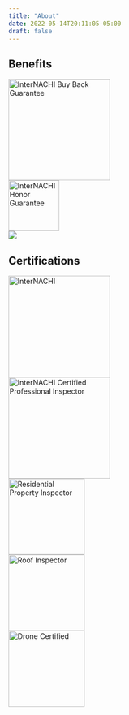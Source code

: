 ```yaml
---
title: "About"
date: 2022-05-14T20:11:05-05:00
draft: false
---
```

<h2>Benefits</h2>
<div class="flex-contact">
  <div>
    <img src="/certs/buy_back.png" alt="InterNACHI Buy Back Guarantee" height="200" width=“200”>
  </div>
  <div>
      <img src="/certs/honor.png" alt="InterNACHI Honor Guarantee" height="100">
      <div>
        <img src=“/certs/honor.png height=“100”>
      </div>  
  </div>
</div>
<div class="line-dotted"></div>
<h2>Certifications</h2>
<div class="flex-contact">
  <div>
    <img src="/certs/internachi.png" alt="InterNACHI" height="200">
  </div>
  <div>
      <img src="/certs/cpi.png" alt="InterNACHI Certified Professional Inspector" height="200">
  </div>
</div>
<div class="flex-contact">
  <div>
    <img src="/certs/residential.png" alt="Residential Property Inspector" height="150">
  </div>
  <div>
      <img src="/certs/roof.png" alt="Roof Inspector" height="150">
  </div>
  <div>
      <img src="/certs/drone.png" alt="Drone Certified" height="150">
  </div>
</div>